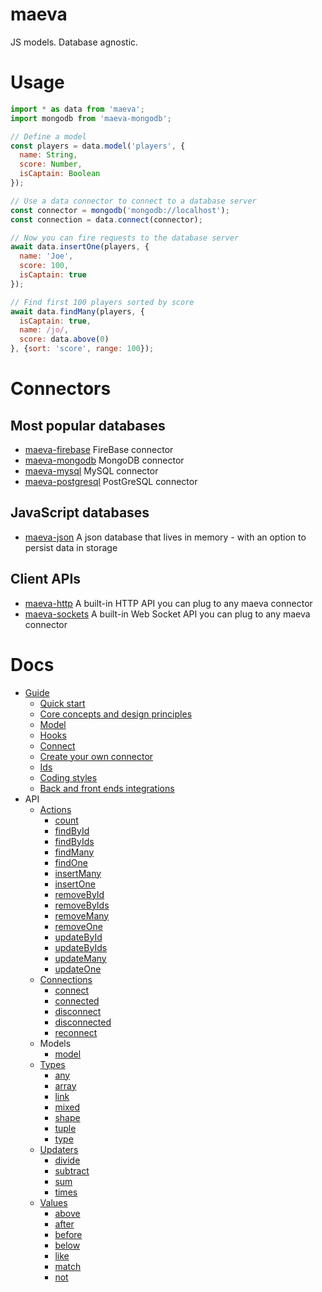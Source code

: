 maeva
===

JS models. Database agnostic.

# Usage

```js
import * as data from 'maeva';
import mongodb from 'maeva-mongodb';

// Define a model
const players = data.model('players', {
  name: String,
  score: Number,
  isCaptain: Boolean
});

// Use a data connector to connect to a database server
const connector = mongodb('mongodb://localhost');
const connection = data.connect(connector);

// Now you can fire requests to the database server
await data.insertOne(players, {
  name: 'Joe',
  score: 100,
  isCaptain: true
});

// Find first 100 players sorted by score
await data.findMany(players, {
  isCaptain: true,
  name: /jo/,
  score: data.above(0)
}, {sort: 'score', range: 100});
```

# Connectors

## Most popular databases

- [maeva-firebase](https://npmjs.org/packages/maeva-firebase) FireBase connector
- [maeva-mongodb](https://npmjs.org/packages/maeva-mongodb) MongoDB connector
- [maeva-mysql](https://npmjs.org/packages/maeva-mysql) MySQL connector
- [maeva-postgresql](https://npmjs.org/packages/maeva-postgresql) PostGreSQL connector

## JavaScript databases

- [maeva-json](https://npmjs.org/packages/maeva-json) A json database that lives in memory - with an option to persist data in storage

## Client APIs

- [maeva-http](https://npmjs.org/packages/maeva-http) A built-in HTTP API you can plug to any maeva connector
- [maeva-sockets](https://npmjs.org/packages/maeva-sockets) A built-in Web Socket API you can plug to any maeva connector

# Docs

- [Guide](doc/guides/)
  - [Quick start](doc/guides/Quick%20start.md)
  - [Core concepts and design principles](doc/guides/Core%20concepts%20and%20design%20principles.md)
  - [Model](doc/guides/Model.md)
  - [Hooks](doc/guides/Hooks.md)
  - [Connect](doc/guides/Connect.md)
  - [Create your own connector](doc/guides/Create%20your%20own%20connector.md)
  - [Ids](doc/guides/Ids.md)
  - [Coding styles](doc/guides/Coding%20styles.md)
  - [Back and front ends integrations](doc/guides/Back%20and%20front%20ends%20integrations.md)
- API
  - [Actions](./doc/actions)
    - [count](./doc/actions/Count.md)
    - [findById](./doc/actions/findById.md)
    - [findByIds](./doc/actions/findByIds.md)
    - [findMany](./doc/actions/FindMany.md)
    - [findOne](./doc/actions/FindOne.md)
    - [insertMany](./doc/actions/InsertMany.md)
    - [insertOne](./doc/actions/InsertOne.md)
    - [removeById](./doc/actions/removeById.md)
    - [removeByIds](./doc/actions/removeByIds.md)
    - [removeMany](./doc/actions/RemoveMany.md)
    - [removeOne](./doc/actions/RemoveOne.md)
    - [updateById](./doc/actions/updateById.md)
    - [updateByIds](./doc/actions/updateByIds.md)
    - [updateMany](./doc/actions/UpdateMany.md)
    - [updateOne](./doc/actions/UpdateOne.md)
  - [Connections](./doc/connections)
    - [connect](./doc/connections/Connect.md)
    - [connected](./doc/connections/Connected.md)
    - [disconnect](./doc/connections/Disconnect.md)
    - [disconnected](./doc/connections/Disconnected.md)
    - [reconnect](./doc/connections/Reconnect.md)
  - Models
    - [model](./doc/guides/Model.md)
  - [Types](./doc/types)
    - [any](./doc/types/Any.md)
    - [array](./doc/types/Array.md)
    - [link](./doc/types/Link.md)
    - [mixed](./doc/types/Mixed.md)
    - [shape](./doc/types/Shape.md)
    - [tuple](./doc/types/Tuple.md)
    - [type](./doc/types/Type.md)
  - [Updaters](./doc/updaters)
    - [divide](./doc/updaters/Divide.md)
    - [subtract](./doc/updaters/Subtract.md)
    - [sum](./doc/updaters/Sum.md)
    - [times](./doc/updaters/Times.md)
  - [Values](./doc/values)
    - [above](./doc/values/Above.md)
    - [after](./doc/values/After.md)
    - [before](./doc/values/Before.md)
    - [below](./doc/values/Below.md)
    - [like](./doc/values/Like.md)
    - [match](./doc/values/Match.md)
    - [not](./doc/values/Not.md)

